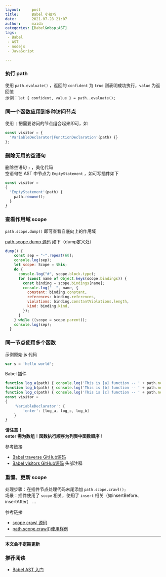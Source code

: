 ```yaml
---
layout:     post  
title:      Babel 小技巧
date:       2021-07-28 21:07   
author:     maida  
categories: [Babel&nbsp;AST]  
tags:  
 - Babel
 - AST
 - nodejs
 - JavaScript

---
```



### 执行 path 
使用 `path.evaluate()` ，返回的 `confident` 为 `true` 则表明成功执行，`value` 为返回值  
示例：`let { confident, value } = path..evaluate();`

### 同一个函数应用到多种访问节点
使用 `|` 把需要访问的节点组合起来即可，如
```javascript
const visitor = {
  'VariableDeclarator|FunctionDeclaration'(path) {}
};
```

### 删除无用的空语句
删除空语句 `;` ，美化代码  
空语句在 AST 中节点为 `EmptyStatement` ，如可写插件如下  
```javascript
const visitor =
{
  'EmptyStatement'(path) {
    path.remove();
  }
}
```

### 查看作用域 scope
`path.scope.dump()` 即可查看自底向上的作用域  

[path.scope.dump 源码](https://github.com/babel/babel/blob/a5a63e3033060f9454bfbafbb03fd0945e6dc1c2/packages/babel-traverse/src/scope/index.ts#L571) 如下（dump定义处）
```javascript
dump() {
    const sep = "-".repeat(60);
    console.log(sep);
    let scope: Scope = this;
    do {
      console.log("#", scope.block.type);
      for (const name of Object.keys(scope.bindings)) {
        const binding = scope.bindings[name];
        console.log(" -", name, {
          constant: binding.constant,
          references: binding.references,
          violations: binding.constantViolations.length,
          kind: binding.kind,
        });
      }
    } while ((scope = scope.parent));
    console.log(sep);
  }
```

### 同一节点使用多个函数
示例原始 js 代码  
```javascript
var s = 'hello world';
```

Babel 插件  
```javascript
function log_a(path) { console.log('This is [a] function -- ' + path.node.init.value); }
function log_b(path) { console.log('This is [b] function -- ' + path.node.init.value); }
function log_c(path) { console.log('This is [c] function -- ' + path.node.init.value); }
const visitor =
{
    'VariableDeclarator': {
        'enter': [log_a, log_c, log_b]
    }
}
```
**请注意！**  
**enter 需为数组！函数执行顺序为列表中函数顺序！**  

参考链接  
- [Babel traverse GitHub源码](https://github.com/babel/babel/blob/1960f23c220a04ec63e43123269d6e1c06bbc1f4/packages/babel-traverse/src/index.ts)
- [Babel visitors GitHub源码](https://github.com/babel/babel/blob/672a58660f0b15691c44582f1f3fdcdac0fa0d2f/packages/babel-traverse/src/visitors.ts) 头部注释

### 重置、更新 scope
处理步骤：在插件节点处理代码末尾添加 `path.scope.crawl();`  
场景：插件使用了 `scope` 相关，使用了 `insert` 相关（如insertBefore、insertAfter） ...

参考链接
- [scope crawl 源码](https://github.com/babel/babel/blob/1960f23c220a04ec63e43123269d6e1c06bbc1f4/packages/babel-traverse/src/scope/index.ts)
- [path.scope.crawl()使用样例](https://github.com/babel/babel/blob/672a58660f0b15691c44582f1f3fdcdac0fa0d2f/packages/babel-plugin-transform-parameters/src/index.js)

---

**本文会不定期更新**

### 推荐阅读
- [Babel AST 入门](/2021/07/27/Babel-AST入门.html)